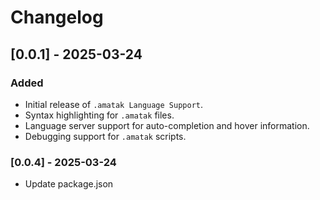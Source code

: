 # Changelog

## [0.0.1] - 2025-03-24
### Added
- Initial release of `.amatak Language Support`.
- Syntax highlighting for `.amatak` files.
- Language server support for auto-completion and hover information.
- Debugging support for `.amatak` scripts.

### [0.0.4] - 2025-03-24
- Update package.json